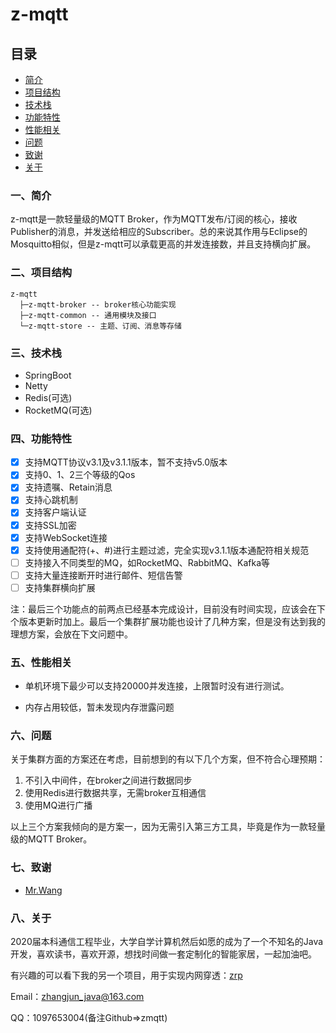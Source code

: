 # z-mqtt
<h2>目录</h2>

* [简介](#一简介)
* [项目结构](#二项目结构)
* [技术栈](#三技术栈)
* [功能特性](#四功能特性)
* [性能相关](#五性能相关)
* [问题](#六问题)
* [致谢](#七致谢)
* [关于](#八关于)

### 一、简介

z-mqtt是一款轻量级的MQTT Broker，作为MQTT发布/订阅的核心，接收Publisher的消息，并发送给相应的Subscriber。总的来说其作用与Eclipse的Mosquitto相似，但是z-mqtt可以承载更高的并发连接数，并且支持横向扩展。

### 二、项目结构

```
z-mqtt
  ├─z-mqtt-broker -- broker核心功能实现
  ├─z-mqtt-common -- 通用模块及接口
  └─z-mqtt-store -- 主题、订阅、消息等存储
```

### 三、技术栈

+ SpringBoot
+ Netty
+ Redis(可选)
+ RocketMQ(可选)

### 四、功能特性

+ [x] 支持MQTT协议v3.1及v3.1.1版本，暂不支持v5.0版本
+ [x] 支持0、1、2三个等级的Qos
+ [x] 支持遗嘱、Retain消息
+ [x] 支持心跳机制
+ [x] 支持客户端认证
+ [x] 支持SSL加密
+ [x] 支持WebSocket连接
+ [x] 支持使用通配符(+、#)进行主题过滤，完全实现v3.1.1版本通配符相关规范
+ [ ] 支持接入不同类型的MQ，如RocketMQ、RabbitMQ、Kafka等
+ [ ] 支持大量连接断开时进行邮件、短信告警
+ [ ] 支持集群横向扩展

注：最后三个功能点的前两点已经基本完成设计，目前没有时间实现，应该会在下个版本更新时加上。最后一个集群扩展功能也设计了几种方案，但是没有达到我的理想方案，会放在下文问题中。

### 五、性能相关

+ 单机环境下最少可以支持20000并发连接，上限暂时没有进行测试。

+ 内存占用较低，暂未发现内存泄露问题

### 六、问题

关于集群方面的方案还在考虑，目前想到的有以下几个方案，但不符合心理预期：

1. 不引入中间件，在broker之间进行数据同步
2. 使用Redis进行数据共享，无需broker互相通信
3. 使用MQ进行广播

以上三个方案我倾向的是方案一，因为无需引入第三方工具，毕竟是作为一款轻量级的MQTT Broker。

### 七、致谢

+ [Mr.Wang](https://gitee.com/recallcode)

### 八、关于

2020届本科通信工程毕业，大学自学计算机然后如愿的成为了一个不知名的Java开发，喜欢读书，喜欢开源，想找时间做一套定制化的智能家居，一起加油吧。

有兴趣的可以看下我的另一个项目，用于实现内网穿透：[zrp](https://github.com/zhangjun1998/zrp)

Email：zhangjun_java@163.com

QQ：1097653004(备注Github=>zmqtt)


